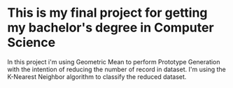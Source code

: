# This is my final project for getting my bachelor's degree in Computer Science

In this project i'm using Geometric Mean to perform Prototype Generation with the intention of reducing the number of record in dataset.
I'm using the K-Nearest Neighbor algorithm to classify the reduced dataset.
